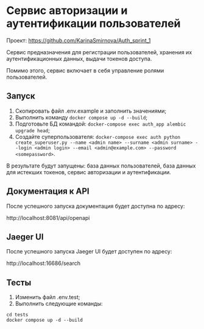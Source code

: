 # Сервис авторизации и аутентификации пользователей

Проект: https://github.com/KarinaSmirnova/Auth_sprint_1

Сервис предназначения для регистрации пользователей, хранения их аутентификационных данных, выдачи токенов доступа.

Помимо этого, сервис включает в себя управление ролями пользователей.

## Запуск

1. Скопировать файл .env.example и заполнить значениями;
1. Выполнить команду `docker compose up -d --build`;
1. Подготовьте БД командой: `docker-compose exec auth_app alembic upgrade head`;
1. Создайте суперпользователя: `docker-compose exec auth python create_superuser.py --name <admin name> --surname <admin surname> --login <admin login> --email <admin@example.com> --password <somepassword>`. 

В результате будут запущены: база данных пользователей, база данных для истекших токенов, сервис авторизации и аутентификации.

## Документация к API

После успешного запуска документация будет доступна по адресу: 

http://localhost:8081/api/openapi


## Jaeger UI

После успешного запуска Jaeger UI будет доступен по адресу: 

http://localhost:16686/search



## Тесты

1. Изменить файл .env.test;
2. Выполнить следующие команды:

```
cd tests
docker compose up -d --build
```
